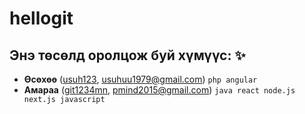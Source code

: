 # hellogit

Энэ төсөлд оролцож буй хүмүүс: :sparkles: 
-

* **Өсөхөө** ([usuh123](https://github.com/git1234mn), usuhuu1979@gmail.com) `php angular`
* **Амараа** ([git1234mn](https://github.com/git1234mn), pmind2015@gmail.com) `java react node.js next.js javascript`
